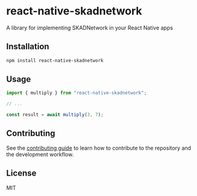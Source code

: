 # react-native-skadnetwork

A library for implementing SKADNetwork in your React Native apps

## Installation

```sh
npm install react-native-skadnetwork
```

## Usage

```js
import { multiply } from "react-native-skadnetwork";

// ...

const result = await multiply(3, 7);
```

## Contributing

See the [contributing guide](CONTRIBUTING.md) to learn how to contribute to the repository and the development workflow.

## License

MIT
